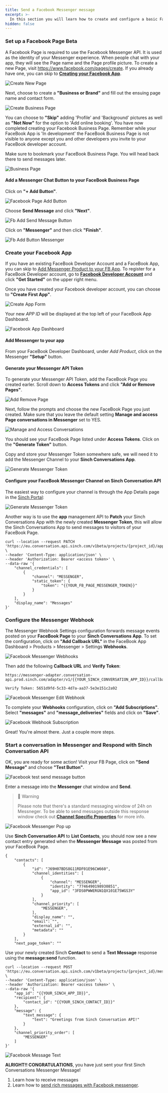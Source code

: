 ```yaml
---
title: Send a Facebook Messenger message
excerpt: >-
  In this section you will learn how to create and configure a basic Facebook Business Page with Messenger chat feature. Once you complete the steps below you will have a Facebook App, Facebook Business Page with Messenger Chat button, a Messenger Token, and a configured Messenger Webhook to use with the Sinch Conversation API.
hidden: false
---
```


### Set up a Facebook Page <span class="betabadge">Beta</span>

A Facebook Page is required to use the Facebook Messenger API. It is used as the identity of your Messenger experience. When people chat with your app, they will see the Page name and the Page profile picture. To create a new Page, visit https://www.facebook.com/pages/create. If you already have one, you can skip to [**Creating your Facebook App**](doc:conversation-send-a-message-with-fb-messenger#create-your-facebook-app).

![Create New Page](images/channel-support/messenger/fb_create_new_page.png)

Next, choose to create a **"Business or Brand"** and fill out the ensuing page name and contact form.

![Create Business Page](images/channel-support/messenger/fb_create_business_page.png)

You can choose to **"Skip"** adding 'Profile' and 'Background' pictures as well as **"Not Now"** for the option to 'Add online booking'. You have now completed creating your Facebook Business Page. Remember while your FaceBook App is 'In development' the FaceBook Business Page is not visible to anyone except you and other developers you invite to your FaceBook developer account.

Make sure to bookmark your FaceBook Business Page. You will head back there to send messages later.

![Business Page](images/channel-support/messenger/fb_business_page.png)

#### Add a Messenger Chat Button to your FaceBook Business Page

Click on **"+ Add Button"**.

![Facebook Page Add Button](images/channel-support/messenger/fb_page_add_button.png)

Choose **Send Message** and click **"Next"**.

![Fb Add Send Message Button](images/channel-support/messenger/fb_add_send_message_button.png)

Click on **"Messenger"** and then click **"Finish"**.

![Fb Add Button Messenger](images/channel-support/messenger/fb_add_button_messenger.png)

### Create your Facebook App

If you have an existing FaceBook Developer Account and a FaceBook App, you can skip to [Add Messenger Product to your FB App](#add-messenger-to-your-app).
To register for a FaceBook Developer account, go to **[Facebook Developer Account](https://developers.facebook.com)** and click **"Get Started"** on the upper right menu.

[](images/channel-support/messenger/fb_for_developers.png)

Once you have created your Facebook developer account, you can choose to **"Create First App"**.

![Create App Form](images/channel-support/messenger/fb_create_first_app.png)

Your new _APP ID_ will be displayed at the top left of your FaceBook App Dashboard.

![Facebook App Dashboard](images/channel-support/messenger/fb_app_dashboard.png)

#### Add Messenger to your app

From your FaceBook Developer Dashboard, under _Add Product_, click on the Messenger **"Setup"** button.

#### Generate your Messenger API Token

To generate your Messenger API Token, add the FaceBook Page you created earler. Scroll down to **Access Tokens** and click **"Add or Remove Pages"**.

![Add Remove Page](images/channel-support/messenger/fb_add_remove_page.png)

Next, follow the prompts and choose the new FaceBook Page you just created. Make sure that you leave the default setting **Manage and access Page conversations in Messenger** set to YES.

![Manage and Access Conversations](images/channel-support/messenger/fb_manage_and_access_conversations.png)

You should see your FaceBook Page listed under **Access Tokens**. Click on the **"Generate Token"** button.

Copy and store your Messenger Token somewhere safe, we will need it to add the Messenger Channel to your **Sinch Conversations App**.

![Generate Messenger Token](images/channel-support/messenger/fb_generate_messenger_token.png)

#### Configure your FaceBook Messenger Channel on Sinch Conversation API

The easiest way to configure your channel is through the App Details page in the [Sinch Portal](https://dashboard.sinch.com/convapi/apps):

![Generate Messenger Token](images/channel-support/messenger/fb_channel_config.png)

Another way is to use the **app** management API  to **Patch** your Sinch Conversations App with the newly created **Messenger Token**, this will allow the Sinch Conversations App to send messages to visitors of your FaceBook Page.

```shell Curl
curl --location --request PATCH 'https://eu.conversation.api.sinch.com/v1beta/projects/{project_id}/apps' \
--header 'Content-Type: application/json' \
--header 'Authorization: Bearer <access token>' \
--data-raw '{
    "channel_credentials": [
        {
            "channel": "MESSENGER",
            "static_token": {
                "token": "{{YOUR_FB_PAGE_MESSENGER_TOKEN}}"
            }
        }
    ],
    "display_name": "Messages"
}'
```

### Configure the Messenger Webhook

The Messenger Webhook Settings configuration forwards message events posted on your **FaceBook Page** to your **Sinch Conversations App**. To set the configuration, click on **"Add Callback URL"** in the FaceBook App Dashboard > Products > Messenger > Settings **Webhooks**.

![Facebook Messenger Webhooks](images/channel-support/messenger/fb_messenger_webhooks.png)

Then add the following **Callback URL** and **Verify Token**:

```Curl  Callback URL:
https://messenger-adapter.conversation-api.prod.sinch.com/adapter/v1/{{YOUR_SINCH_CONVERSATION_APP_ID}}/callback

Verify Token: 5651d9fd-5c33-4d7a-aa37-5e3e151c2a92
```

![Facebook Messenger Edit Webhook](images/channel-support/messenger/fb_messenger_edit_webhook.png)

To complete your **Webhooks** configuration, click on **"Add Subscriptions"**. Select **"messages"** and **"message_deliveries"** fields and click on **"Save"**.

![Facebook Webhook Subscription](images/channel-support/messenger/fp_messenger_webhook_subscriptions.png)

Great! You're almost there. Just a couple more steps.

### Start a conversation in Messenger and Respond with Sinch Conversation API

OK, you are ready for some action! Visit your FB Page, click on **"Send Message"** and choose **"Test Button"**.

![Facebook test send message button](images/channel-support/messenger/fb_page_test_send_message_button.png)

Enter a message into the **Messenger** chat window and **Send**.

> 🚧 Warning
>
> Please note that there's a standard messaging window of 24h on Messneger. To be able to send messages outside this response window check out [**Channel Specific Properties**](doc:conversation-channel-support#channel-specific-properties) for more info. 

![Facebook Messenger Pop up](images/channel-support/messenger/fb_page_messenger_pop_up.png)

Use **Sinch Conversation API** to **List Contacts**, you should now see a new contact entry generated when the **Messenger Message** was posted from your FaceBook Page.

```
{
    "contacts": [
        {
            "id": "J69H07BDS8G11RDF01E96CW660",
            "channel_identities": [
                {
                    "channel": "MESSENGER",
                    "identity": "7746490198930851",
                    "app_id": "3FDS0PWWERGN1QX101E75WGS3Y"
                }
            ],
            "channel_priority": [
                "MESSENGER",
            ],
            "display_name": "",
            "email": "",
            "external_id": "",
            "metadata": ""
        }
    ],
    "next_page_token": ""

```

Use your newly created Sinch **Contact** to send a **Text Message** response using the **message:send** function.

```shell Curl
curl --location --request POST 'https://eu.conversation.api.sinch.com/v1beta/projects/{project_id}/messages:send' \
--header 'Content-Type: application/json' \
--header 'Authorization: Bearer <access token>' \
--data-raw '{
    "app_id": "{{YOUR_SINCH_APP_ID}}",
    "recipient": {
        "contact_id": "{{YOUR_SINCH_CONTACT_ID}}"
    },
    "message": {
        "text_message": {
            "text": "Greetings from Sinch Conversation API!"
        }
    },
    "channel_priority_order": [
        "MESSENGER"
    ]
}'
```

![Facebook Message Text](images/channel-support/messenger/fb_message_text.jpg)

**ALRIGHT!! CONGRATULATIONS**, you have just sent your first Sinch Conversations Messenger Message!

1. Learn how to receive messages
2. Learn how to [send rich messages with Facebook messenger](doc:conversation-send-rich-messages-with-fb-messenger).

